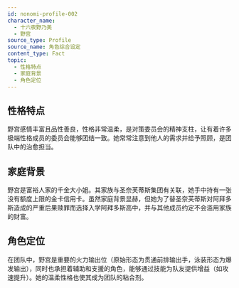 ```yaml
---
id: nonomi-profile-002
character_name:
  - 十六夜野乃美
  - 野宫
source_type: Profile
source_name: 角色综合设定
content_type: Fact
topic:
  - 性格特点
  - 家庭背景
  - 角色定位
---
```

## 性格特点
野宫感情丰富且品性善良，性格非常温柔，是对策委员会的精神支柱，让有着许多极端性格成员的委员会能够团结一致。她常常注意到他人的需求并给予照顾，是团队中的治愈担当。

## 家庭背景
野宫是富裕人家的千金大小姐。其家族与圣奈芙蒂斯集团有关联，她手中持有一张没有额度上限的金卡信用卡。虽然家庭背景显赫，但她为了替圣奈芙蒂斯对阿拜多斯造成的严重后果赎罪而选择入学阿拜多斯高中，并与其他成员约定不会滥用家族的财富。

## 角色定位
在团队中，野宫是重要的火力输出位（原始形态为贯通前排输出手，泳装形态为爆发输出），同时也承担着辅助和支援的角色，能够通过技能为队友提供增益（如攻速提升）。她的温柔性格也使其成为团队的粘合剂。